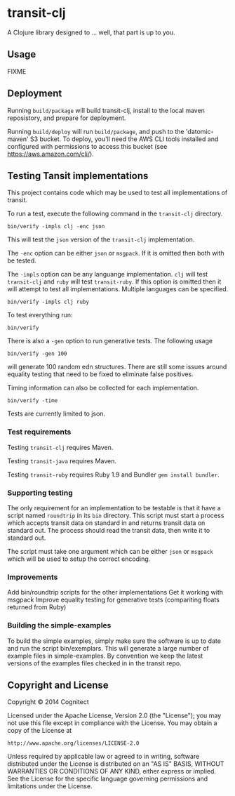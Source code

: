 # transit-clj

A Clojure library designed to ... well, that part is up to you.

## Usage

FIXME

## Deployment

Running `build/package` will build transit-clj, install to the local
maven reposistory, and prepare for deployment.

Running `build/deploy` will run `build/package`, and push to the
'datomic-maven' S3 bucket.  To deploy, you'll need the AWS CLI tools
installed and configured with permissions to access this bucket (see
https://aws.amazon.com/cli/).

## Testing Tansit implementations

This project contains code which may be used to test all
implementations of transit.

To run a test, execute the following command in the `transit-clj`
directory.

```
bin/verify -impls clj -enc json
```

This will test the `json` version of the `transit-clj` implementation.

The `-enc` option can be either `json` or `msgpack`. If it is omitted
then both with be tested.

The `-impls` option can be any languange implementation. `clj` will
test `transit-clj` and `ruby` will test `transit-ruby`. If this option
is omitted then it will attempt to test all implementations. Multiple
languages can be specified.

```
bin/verify -impls clj ruby
```

To test everything run:

```
bin/verify
```

There is also a `-gen` option to run generative tests. The following usage

```
bin/verify -gen 100
```

will generate 100 random edn structures. There are still some issues
around equality testing that need to be fixed to eliminate false
positives.

Timing information can also be collected for each implementation.

```
bin/verify -time
```

Tests are currently limited to json.


### Test requirements

Testing `transit-clj` requires Maven.

Testing `transit-java` requires Maven.

Testing `transit-ruby` requires Ruby 1.9 and Bundler `gem install bundler`.


### Supporting testing

The only requirement for an implementation to be testable is that it
have a script named `roundtrip` in its `bin` directory. This script
must start a process which accepts transit data on standard in and
returns transit data on standard out. The process should read the
transit data, then write it to standard out.

The script must take one argument which can be either `json` or
`msgpack` which will be used to setup the correct encoding.


### Improvements

Add bin/roundtrip scripts for the other implementations
Get it working with msgpack
Improve equality testing for generative tests (compariting floats returned from Ruby)

### Building the simple-examples

To build the simple examples, simply make sure the software is up to date
and run the script bin/exemplars. This will generate a large number of example
files in simple-examples. By convention we keep the latest versions of the
examples files checked in in the transit repo.


## Copyright and License

Copyright © 2014 Cognitect

Licensed under the Apache License, Version 2.0 (the "License");
you may not use this file except in compliance with the License.
You may obtain a copy of the License at

    http://www.apache.org/licenses/LICENSE-2.0

Unless required by applicable law or agreed to in writing, software
distributed under the License is distributed on an "AS IS" BASIS,
WITHOUT WARRANTIES OR CONDITIONS OF ANY KIND, either express or implied.
See the License for the specific language governing permissions and
limitations under the License.
